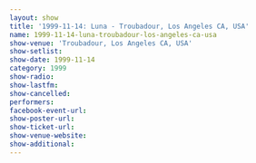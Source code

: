 ```yaml
---
layout: show
title: '1999-11-14: Luna - Troubadour, Los Angeles CA, USA'
name: 1999-11-14-luna-troubadour-los-angeles-ca-usa
show-venue: 'Troubadour, Los Angeles CA, USA'
show-setlist: 
show-date: 1999-11-14
category: 1999
show-radio: 
show-lastfm: 
show-cancelled: 
performers: 
facebook-event-url: 
show-poster-url: 
show-ticket-url: 
show-venue-website: 
show-additional: 
---
```


